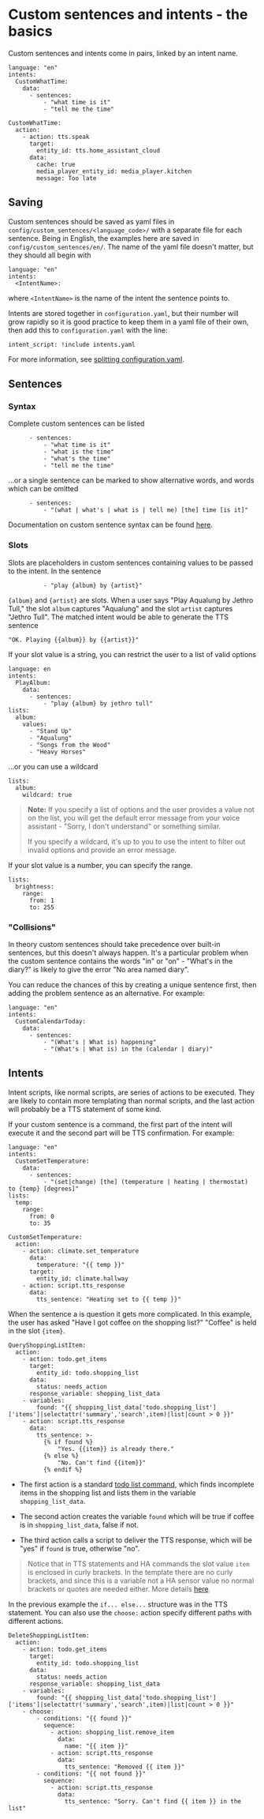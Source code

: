 # Custom sentences and intents - the basics

Custom sentences and intents come in pairs, linked by an intent name.
```
language: "en"
intents:
  CustomWhatTime:
    data:
      - sentences:
          - "what time is it"
          - "tell me the time"
```
```
CustomWhatTime:
  action:
    - action: tts.speak
      target:
        entity_id: tts.home_assistant_cloud
      data:
        cache: true
        media_player_entity_id: media_player.kitchen
        message: Too late
```
## Saving

Custom sentences should be saved as yaml files in ```config/custom_sentences/<language_code>/``` with a separate file for each sentence. Being in English, the examples here are saved in ```config/custom_sentences/en/```. The name of the yaml file doesn't matter, but they should all begin with
```
language: "en"
intents:
  <IntentName>:
```
where ```<IntentName>``` is the name of the intent the sentence points to.

Intents are stored together in ```configuration.yaml```, but their number will grow rapidly so it is good practice to keep them in a yaml file of their own, then add this to ```configuration.yaml``` with the line:
```
intent_script: !include intents.yaml
```
For more information, see [splitting configuration.yaml](https://www.home-assistant.io/docs/configuration/splitting_configuration/).

## Sentences

### Syntax

Complete custom sentences can be listed
```
      - sentences:
          - "what time is it"
          - "what is the time"
          - "what's the time"
          - "tell me the time"
```
...or a single sentence can be marked to show alternative words, and words which can be omitted
```
      - sentences:
          - "(what | what's | what is | tell me) [the] time [is it]"
```
Documentation on custom sentence syntax can be found [here](https://developers.home-assistant.io/docs/voice/intent-recognition/template-sentence-syntax/).

### Slots

Slots are placeholders in custom sentences containing values to be passed to the intent. In the sentence 

```
          - "play {album} by {artist}"
```

```{album}``` and ```{artist}``` are slots. When a user says "Play Aqualung by Jethro Tull," the slot ```album``` captures "Aqualung" and the slot ```artist``` captures "Jethro Tull". The matched intent would be able to generate the TTS sentence

```
"OK. Playing {{album}} by {{artist}}"

```

If your slot value is a string, you can restrict the user to a list of valid options
```
language: en
intents:
  PlayAlbum:
    data:
      - sentences:
          - "play {album} by jethro tull"
lists:
  album:
    values:
      - "Stand Up"
      - "Aqualung"
      - "Songs from the Wood"
      - "Heavy Horses"
```
...or you can use a wildcard
```
lists:
  album:
    wildcard: true
```
> **Note:** If you specify a list of options and the user provides a value not on the list, you will get the default error message from your voice assistant - "Sorry, I don't understand" or something similar.
>
> If you specify a wildcard, it's up to you to use the intent to filter out invalid options and provide an error message.

If your slot value is a number, you can specify the range.
```
lists:
  brightness:
    range:
      from: 1
      to: 255
```
### "Collisions"

In theory custom sentences should take precedence over built-in sentences, but this doesn't always happen. It's a particular problem when the custom sentence contains the words "in" or "on" - "What's in the diary?" is likely to give the error "No area named diary".

You can reduce the chances of this by creating a unique sentence first, then adding the problem sentence as an alternative. For example:
```
language: "en"
intents:
  CustomCalendarToday:
    data:
      - sentences:
          - "(What's | What is) happening"
          - "(What's | What is) in the (calendar | diary)"
```
## Intents

Intent scripts, like normal scripts, are series of actions to be executed. They are likely to contain more templating than normal scripts, and the last action will probably be a TTS statement of some kind.

If your custom sentence is a command, the first part of the intent will execute it and the second part will be TTS confirmation. For example:
```
language: "en"
intents:
  CustomSetTemperature:
    data:
      - sentences:
          - "(set|change) [the] (temperature | heating | thermostat) to {temp} [degrees]"
lists:
  temp:
    range:
      from: 0
      to: 35
```
```
CustomSetTemperature:
  action:
    - action: climate.set_temperature
      data:
        temperature: "{{ temp }}"
      target:
        entity_id: climate.hallway
    - action: script.tts_response
      data:
        tts_sentence: "Heating set to {{ temp }}"
```
When the sentence a is question it gets more complicated. In this example, the user has asked "Have I got coffee on the shopping list?" "Coffee" is held in the slot ```{item}```.
```
QueryShoppingListItem:
  action:
    - action: todo.get_items
      target:
        entity_id: todo.shopping_list
      data:
        status: needs_action
      response_variable: shopping_list_data
    - variables:
        found: "{{ shopping_list_data['todo.shopping_list']['items']|selectattr('summary','search',item)|list|count > 0 }}"
    - action: script.tts_response
      data:
        tts_sentence: >-
          {% if found %}
              "Yes. {{item}} is already there."
          {% else %}
              "No. Can't find {{item}}"
          {% endif %}
```
* The first action is a standard [todo list command](https://www.home-assistant.io/integrations/todo/), which finds incomplete items in the shopping list and lists them in the variable ```shopping_list_data```.

* The second action creates the variable ```found``` which will be true if coffee is in ```shopping_list_data```, false if not.

* The third action calls a script to deliver the TTS response, which will be "yes" if ```found``` is true, otherwise "no".

> Notice that in TTS statements and HA commands the slot value ```item``` is enclosed in curly brackets. In the template there are no curly brackets, and since this is a variable not a HA sensor value no normal brackets or quotes are needed either. More details [here](https://community.home-assistant.io/t/how-to-read-a-template-in-yaml-the-why-and-how-of-all-those-delimiters/843841).

In the previous example the ```if... else...``` structure was in the TTS statement. You can also use the ```choose:``` action specify different paths with different actions.
```
DeleteShoppingListItem:
  action:
    - action: todo.get_items
      target:
        entity_id: todo.shopping_list
      data:
        status: needs_action
      response_variable: shopping_list_data
    - variables:
        found: "{{ shopping_list_data['todo.shopping_list']['items']|selectattr('summary','search',item)|list|count > 0 }}"
    - choose:
        - conditions: "{{ found }}"
          sequence:
            - action: shopping_list.remove_item
              data:
                name: "{{ item }}"
            - action: script.tts_response
              data:
                tts_sentence: "Removed {{ item }}"                
        - conditions: "{{ not found }}"
          sequence:
            - action: script.tts_response
              data:
                tts_sentence: "Sorry. Can't find {{ item }} in the list"
```




